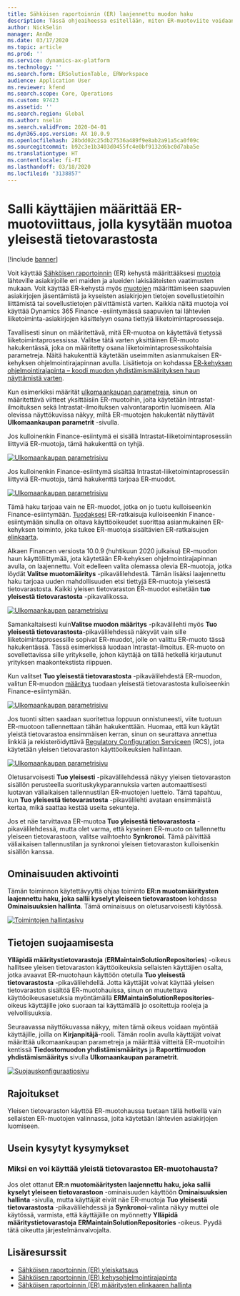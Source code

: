 ```yaml
---
title: Sähköisen raportoinnin (ER) laajennettu muodon haku
description: Tässä ohjeaiheessa esitellään, miten ER-muotoviite voidaan määrittää ER-muodon haussa, kun tarvittava muoto on tallennettu yleiseen tietovarastoon.
author: NickSelin
manager: AnnBe
ms.date: 03/17/2020
ms.topic: article
ms.prod: ''
ms.service: dynamics-ax-platform
ms.technology: ''
ms.search.form: ERSolutionTable, ERWorkspace
audience: Application User
ms.reviewer: kfend
ms.search.scope: Core, Operations
ms.custom: 97423
ms.assetid: ''
ms.search.region: Global
ms.author: nselin
ms.search.validFrom: 2020-04-01
ms.dyn365.ops.version: AX 10.0.9
ms.openlocfilehash: 28bdd02c25db27536a489f9e8ab2a91a5ca0f09c
ms.sourcegitcommit: b92c3e1b3403d0455fc4e0bf9132d6bc0d7aba5e
ms.translationtype: HT
ms.contentlocale: fi-FI
ms.lasthandoff: 03/18/2020
ms.locfileid: "3138857"
---
```

# <a name="allow-users-to-set-up-an-er-format-reference-inquiring-a-format-from-the-global-repository"></a>Salli käyttäjien määrittää ER-muotoviittaus, jolla kysytään muotoa yleisestä tietovarastosta

[!include [banner](../includes/banner.md)]

Voit käyttää [Sähköisen raportoinnin](general-electronic-reporting.md) (ER) kehystä määrittääksesi [muotoja](general-electronic-reporting.md#FormatComponentOutbound) lähteville asiakirjoille eri maiden ja alueiden lakisääteisten vaatimusten mukaan. Voit käyttää ER-kehystä myös [muotojen](general-electronic-reporting.md#FormatComponentInbound) määrittämiseen saapuvien asiakirjojen jäsentämistä ja kyseisten asiakirjojen tietojen sovellustietoihin liittämistä tai sovellustietojen päivittämistä varten. Kaikkia näitä muotoja voi käyttää Dynamics 365 Finance -esiintymässä saapuvien tai lähtevien liiketoiminta-asiakirjojen käsittelyyn osana tiettyjä liiketoimintaprosesseja. 

Tavallisesti sinun on määritettävä, mitä ER-muotoa on käytettävä tietyssä liiketoimintaprosessissa. Valitse tätä varten yksittäinen ER-muoto hakukentässä, joka on määritetty osana liiketoimintaprosessikohtaisia parametreja. Näitä hakukenttiä käytetään useimmiten asianmukaisen ER-kehyksen ohjelmointirajapinnan avulla. Lisätietoja on kohdassa [ER-kehyksen ohjelmointirajapinta – koodi muodon yhdistämismäärityksen haun näyttämistä varten](er-apis-app73.md#code-to-display-a-format-mapping-lookup).

Kun esimerkiksi määrität [ulkomaankaupan parametreja](https://docs.microsoft.com/dynamics365/finance/localizations/emea-intrastat#set-up-foreign-trade-parameters), sinun on määritettävä viitteet yksittäisiin ER-muotoihin, joita käytetään Intrastat-ilmoituksen sekä Intrastat-ilmoituksen valvontaraportin luomiseen. Alla olevissa näyttökuvissa näkyy, miltä ER-muotojen hakukentät näyttävät **Ulkomaankaupan parametrit** -sivulla.

Jos kulloinenkin Finance-esiintymä ei sisällä Intrastat-liiketoimintaprosessiin liittyviä ER-muotoja, tämä hakukenttä on tyhjä.

[![Ulkomaankaupan parametrisivu](./media/ER-ExtLookup-Lookup1.gif)](./media/ER-ExtLookup-Lookup1.gif)

Jos kulloinenkin Finance-esiintymä sisältää Intrastat-liiketoimintaprosessiin liittyviä ER-muotoja, tämä hakukenttä tarjoaa ER-muodot.

[![Ulkomaankaupan parametrisivu](./media/ER-ExtLookup-Lookup2.png)](./media/ER-ExtLookup-Lookup2.png)

Tämä haku tarjoaa vain ne ER-muodot, jotka on jo tuotu kulloiseenkin Finance-esiintymään. [Tuodaksesi](./tasks/er-import-configuration-lifecycle-services.md) ER-ratkaisuja kulloiseenkin Finance-esiintymään sinulla on oltava käyttöoikeudet suorittaa asianmukainen ER-kehyksen toiminto, joka tukee ER-muotoja sisältävien ER-ratkaisujen [elinkaarta](general-electronic-reporting-manage-configuration-lifecycle.md).

Alkaen Financen versiosta 10.0.9 (huhtikuun 2020 julkaisu) ER-muodon haun käyttöliittymää, jota käytetään ER-kehyksen ohjelmointirajapinnan avulla, on laajennettu. Voit edelleen valita olemassa olevia ER-muotoja, jotka löydät **Valitse muotomääritys** -pikavälilehdestä. Tämän lisäksi laajennettu haku tarjoaa uuden mahdollisuuden etsi tiettyjä ER-muotoja yleisestä tietovarastosta. Kaikki yleisen tietovaraston ER-muodot esitetään **tuo yleisestä tietovarastosta** -pikavalikossa.

[![Ulkomaankaupan parametrisivu](./media/ER-ExtLookup-Lookup3.png)](./media/ER-ExtLookup-Lookup3.png)

Samankaltaisesti kuin**Valitse muodon määritys** -pikavälilehti myös **Tuo yleisestä tietovarastosta**-pikavälilehdessä näkyvät vain sille liiketoimintaprosessille sopivat ER-muodot, jolle on valittu ER-muoto tässä hakukentässä. Tässä esimerkissä luodaan Intrastat-ilmoitus. ER-muoto on sovellettavissa sille yritykselle, johon käyttäjä on tällä hetkellä kirjautunut yrityksen maakontekstista riippuen.

Kun valitset **Tuo yleisestä tietovarastosta** -pikavälilehdestä ER-muodon, valitun ER-muodon [määritys](general-electronic-reporting.md#Configuration) tuodaan yleisestä tietovarastosta kulloiseenkin Finance-esiintymään.

[![Ulkomaankaupan parametrisivu](./media/ER-ExtLookup-FormatImport.png)](./media/ER-ExtLookup-FormatImport.png)

Jos tuonti sitten saadaan suoritettua loppuun onnistuneesti, viite tuotuun ER-muotoon tallennettaan tähän hakukenttään. Huomaa, että kun käytät yleistä tietovarastoa ensimmäisen kerran, sinun on seurattava annettua linkkiä ja rekisteröidyttävä [Regulatory Configuration Serviceen](https://aka.ms/rcs) (RCS), jota käytetään yleisen tietovaraston käyttöoikeuksien hallintaan.

[![Ulkomaankaupan parametrisivu](./media/ER-ExtLookup-RepoSignUp.png)](./media/ER-ExtLookup-RepoSignUp.png)

Oletusarvoisesti **Tuo yleisesti** -pikavälilehdessä näkyy yleisen tietovaraston sisällön perusteella suorituskykyparannuksia varten automaattisesti luotavan väliaikaisen tallennustilan ER-muotojen luettelo. Tämä tapahtuu, kun **Tuo yleisestä tietovarastosta** -pikavälilehti avataan ensimmäistä kertaa, mikä saattaa kestää useita sekunteja.

Jos et näe tarvittavaa ER-muotoa **Tuo yleisestä tietovarastosta** -pikavälilehdessä, mutta olet varma, että kyseinen ER-muoto on tallennettu yleiseen tietovarastoon, valitse vaihtoehto **Synkronoi**. Tämä päivittää väliaikaisen tallennustilan ja synkronoi yleisen tietovaraston kulloisenkin sisällön kanssa.

## <a name="feature-activation"></a>Ominaisuuden aktivointi

Tämän toiminnon käytettävyyttä ohjaa toiminto **ER:n muotomääritysten laajennettu haku, joka sallii kyselyt yleiseen tietovarastoon** kohdassa **Ominaisuuksien hallinta**. Tämä ominaisuus on oletusarvoisesti käytössä.

[![Toimintojen hallintasivu](./media/ER-ExtLookup-FeatureMngt.png)](./media/ER-ExtLookup-FeatureMngt.png)

## <a name="security-considerations"></a>Tietojen suojaamisesta

**Ylläpidä määritystietovarastoja** (**ERMaintainSolutionRepositories**) -oikeus hallitsee yleisen tietovaraston käyttöoikeuksia sellaisten käyttäjien osalta, jotka avaavat ER-muotohaun käyttöön otetulla **Tuo yleisestä tietovarastosta** -pikavälilehdellä. Jotta käyttäjät voivat käyttää yleisen tietovaraston sisältöä ER-muotohauissa, sinun on muutettava käyttöoikeusasetuksia myöntämällä **ERMaintainSolutionRepositories**-oikeus käyttäjille joko suoraan tai käyttämällä jo osoitettuja rooleja ja velvollisuuksia.

Seuraavassa näyttökuvassa näkyy, miten tämä oikeus voidaan myöntää käyttäjille, joilla on **Kirjanpitäjä**-rooli. Tämän roolin avulla käyttäjät voivat määrittää ulkomaankaupan parametreja ja määrittää viitteitä ER-muotoihin kentissä **Tiedostomuodon yhdistämismääritys** ja **Raporttimuodon yhdistämismääritys** sivulla **Ulkomaankaupan parametrit**.

[![Suojauskonfiguraatiosivu](./media/ER-ExtLookup-SecuritySetting.png)](./media/ER-ExtLookup-SecuritySetting.png)

## <a name="limitations"></a>Rajoitukset

Yleisen tietovaraston käyttöä ER-muotohaussa tuetaan tällä hetkellä vain sellaisten ER-muotojen valinnassa, joita käytetään lähtevien asiakirjojen luomiseen.

## <a name="frequently-asked-questions"></a>Usein kysytyt kysymykset

### <a name="why-cant-i-access-the-global-repository-from-the-er-format-lookup"></a>Miksi en voi käyttää yleistä tietovarastoa ER-muotohausta?

Jos olet ottanut **ER:n muotomääritysten laajennettu haku, joka sallii kyselyt yleiseen tietovarastoon** -ominaisuuden käyttöön **Ominaisuuksien hallinta** -sivulla, mutta käyttäjät eivät näe ER-muotoja **Tuo yleisestä tietovarastosta** -pikavälilehdessä ja **Synkronoi**-valinta näkyy muttei ole käytössä, varmista, että käyttäjälle on myönnetty **Ylläpidä määritystietovarastoja** **ERMaintainSolutionRepositories** -oikeus. Pyydä tätä oikeutta järjestelmänvalvojalta.

## <a name="additional-resources"></a>Lisäresurssit

- [Sähköisen raportoinnin (ER) yleiskatsaus](general-electronic-reporting.md)
- [Sähköisen raportoinnin (ER) kehysohjelmointirajapinta](er-apis-app73.md)
- [Sähköisen raportoinnin (ER) määritysten elinkaaren hallinta](general-electronic-reporting-manage-configuration-lifecycle.md)
